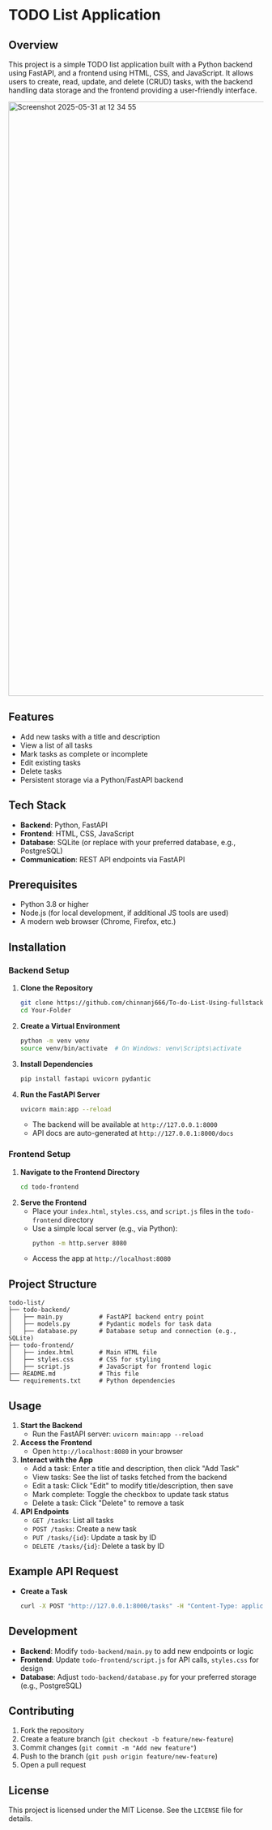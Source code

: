 # TODO List Application

## Overview
This project is a simple TODO list application built with a Python backend using FastAPI, and a frontend using HTML, CSS, and JavaScript. It allows users to create, read, update, and delete (CRUD) tasks, with the backend handling data storage and the frontend providing a user-friendly interface. 
<!--<img width="1160" alt="Screenshot 2025-05-31 at 11 08 21" src="https://github.com/user-attachments/assets/07d6aaaa-a7e3-4227-82b8-73b93edd35a8" /> 
<img width="1174" alt="Screenshot 2025-05-31 at 11 39 47" src="https://github.com/user-attachments/assets/83842f95-5e0a-492a-8838-11358ab908d8" />
-->
<img width="1171" alt="Screenshot 2025-05-31 at 12 34 55" src="https://github.com/user-attachments/assets/ce54f6cd-a995-4359-88db-acb4e2d3dc10" />


## Features
- Add new tasks with a title and description
- View a list of all tasks
- Mark tasks as complete or incomplete
- Edit existing tasks
- Delete tasks
- Persistent storage via a Python/FastAPI backend

## Tech Stack
- **Backend**: Python, FastAPI
- **Frontend**: HTML, CSS, JavaScript
- **Database**: SQLite (or replace with your preferred database, e.g., PostgreSQL)
- **Communication**: REST API endpoints via FastAPI

## Prerequisites
- Python 3.8 or higher
- Node.js (for local development, if additional JS tools are used)
- A modern web browser (Chrome, Firefox, etc.)

## Installation

### Backend Setup
1. **Clone the Repository**
   ```bash
   git clone https://github.com/chinnanj666/To-do-List-Using-fullstack-python.git
   cd Your-Folder
   ```
2. **Create a Virtual Environment**
   ```bash
   python -m venv venv
   source venv/bin/activate  # On Windows: venv\Scripts\activate
   ```
3. **Install Dependencies**
   ```bash
   pip install fastapi uvicorn pydantic
   ```
4. **Run the FastAPI Server**
   ```bash
   uvicorn main:app --reload
   ```
   - The backend will be available at `http://127.0.0.1:8000`
   - API docs are auto-generated at `http://127.0.0.1:8000/docs`

### Frontend Setup
1. **Navigate to the Frontend Directory**
   ```bash
   cd todo-frontend
   ```
2. **Serve the Frontend**
   - Place your `index.html`, `styles.css`, and `script.js` files in the `todo-frontend` directory
   - Use a simple local server (e.g., via Python):
     ```bash
     python -m http.server 8080
     ```
   - Access the app at `http://localhost:8080`

## Project Structure
```
todo-list/
├── todo-backend/
│   ├── main.py          # FastAPI backend entry point
│   ├── models.py        # Pydantic models for task data
│   ├── database.py      # Database setup and connection (e.g., SQLite)
├── todo-frontend/
│   ├── index.html       # Main HTML file
│   ├── styles.css       # CSS for styling
│   ├── script.js        # JavaScript for frontend logic
├── README.md            # This file
└── requirements.txt     # Python dependencies
```

## Usage
1. **Start the Backend**
   - Run the FastAPI server: `uvicorn main:app --reload`
2. **Access the Frontend**
   - Open `http://localhost:8080` in your browser
3. **Interact with the App**
   - Add a task: Enter a title and description, then click "Add Task"
   - View tasks: See the list of tasks fetched from the backend
   - Edit a task: Click "Edit" to modify title/description, then save
   - Mark complete: Toggle the checkbox to update task status
   - Delete a task: Click "Delete" to remove a task
4. **API Endpoints**
   - `GET /tasks`: List all tasks
   - `POST /tasks`: Create a new task
   - `PUT /tasks/{id}`: Update a task by ID
   - `DELETE /tasks/{id}`: Delete a task by ID

## Example API Request
- **Create a Task**
  ```bash
  curl -X POST "http://127.0.0.1:8000/tasks" -H "Content-Type: application/json" -d '{"title": "Buy groceries", "description": "Milk, bread, eggs", "completed": false}'
  ```

## Development
- **Backend**: Modify `todo-backend/main.py` to add new endpoints or logic
- **Frontend**: Update `todo-frontend/script.js` for API calls, `styles.css` for design
- **Database**: Adjust `todo-backend/database.py` for your preferred storage (e.g., PostgreSQL)

## Contributing
1. Fork the repository
2. Create a feature branch (`git checkout -b feature/new-feature`)
3. Commit changes (`git commit -m "Add new feature"`)
4. Push to the branch (`git push origin feature/new-feature`)
5. Open a pull request

## License
This project is licensed under the MIT License. See the `LICENSE` file for details.


